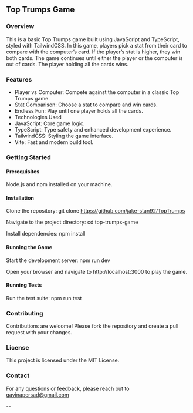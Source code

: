 ## Top Trumps Game

### Overview

This is a basic Top Trumps game built using JavaScript and TypeScript, styled with TailwindCSS. In this game, players pick a stat from their card to compare with the computer’s card. If the player’s stat is higher, they win both cards. The game continues until either the player or the computer is out of cards. The player holding all the cards wins.

### Features

- Player vs Computer: Compete against the computer in a classic Top Trumps game.
- Stat Comparison: Choose a stat to compare and win cards.
- Endless Fun: Play until one player holds all the cards.
- Technologies Used
- JavaScript: Core game logic.
- TypeScript: Type safety and enhanced development experience.
- TailwindCSS: Styling the game interface.
- Vite: Fast and modern build tool.

### Getting Started

#### Prerequisites

Node.js and npm installed on your machine.

#### Installation

Clone the repository:
git clone https://github.com/jake-stan92/TopTrumps

Navigate to the project directory:
cd top-trumps-game

Install dependencies:
npm install

#### Running the Game

Start the development server:
npm run dev

Open your browser and navigate to http://localhost:3000 to play the game.

#### Running Tests

Run the test suite:
npm run test

### Contributing

Contributions are welcome! Please fork the repository and create a pull request with your changes.

### License

This project is licensed under the MIT License.

### Contact

For any questions or feedback, please reach out to gavinapersad@gmail.com

--
